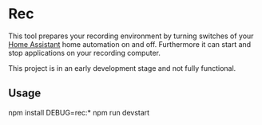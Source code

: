 # Rec
This tool prepares your recording environment by turning switches of your 
[Home Assistant](https://www.home-assistant.io/) home automation on and off.
Furthermore it can start and stop applications on your recording computer.

This project is in an early development stage and not fully functional.

## Usage
npm install
DEBUG=rec:* npm run devstart
